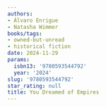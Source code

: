 ```yaml
---
authors:
- Álvaro Enrigue
- Natasha Wimmer
books/tags:
- owned-but-unread
- historical fiction
date: 2024-11-29
params:
  isbn13: '9780593544792'
  year: '2024'
slug: '9780593544792'
star_rating: null
title: You Dreamed of Empires
---
```



<!--more-->